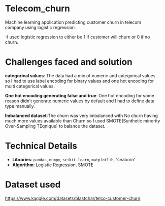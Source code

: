 # Telecom_churn
Machine learning application predicting customer churn in telecom company using logistic regression.


-I used logistic regression to either be 1 if customer will churn or 0 if no churn.

# Challenges faced and solution
**categorical values**: The data had a mix of numeric and categorical values so I had to use label encoding for binary values and one hot encoding for multi categorical values.

**One hot encoding generating false and true**: One hot encoding for some reason didn't generate numeric values by default and I had to define data type manually.

**Imbalanced dataset**:The churn was very imbalanced with No churn having much more values available than Churn so I used SMOTE(Synthetic minority Over-Sampling TEqnique) to balance the dataset.

# Technical Details
- **Libraries**: `pandas`, `numpy`, `scikit-learn`, `matplotlib`, 'seaborn'
- **Algorithm**: Logistic Regression, SMOTE

# Dataset used
https://www.kaggle.com/datasets/blastchar/telco-customer-churn
